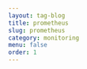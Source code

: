 ```yaml
---
layout: tag-blog
title: prometheus
slug: prometheus
category: monitoring
menu: false
order: 1
---
```

